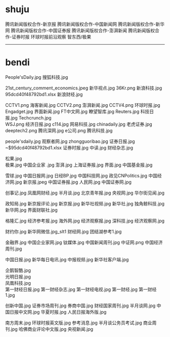 
#  shuju
腾讯新闻版权合作-新京报
腾讯新闻版权合作-中国新闻网
腾讯新闻版权合作-新华网
腾讯新闻版权合作-中国证券报
腾讯新闻版权合作-澎湃新闻
腾讯新闻版权合作-证券时报
环球时报前沿观察
智东西/极果
   ***
<!-- 富通证券 -->
<!-- Donjones -->
<!-- 财经十一人 -->
<!-- 腾讯深网 -->
<!-- 财约你 -->
<!-- 凤凰网科技 -->
<!-- 凤凰科技 -->
<!-- 凤凰财经 -->
<!-- 人民日报 -->
<!-- People's Daily -->
<!-- 人民日报海外版 -->
<!-- 海客新闻 -->
<!-- 侠客岛 -->
<!-- 环球时报 -->
<!-- 创新中国 -->
<!-- 中国科技网 -->
<!-- 科技日报 -->
<!-- 经济参考报 -->
<!-- 经济参考网 -->
<!-- 参考消息 -->
<!-- 半月谈杂志社 -->
<!-- 中国青年报 -->
<!-- 中国新闻社 -->
<!-- 国事直通车 -->
<!-- global times -->
<!-- china daily -->
<!-- 中国日报 -->
<!-- 中国新闻网 -->
<!-- 中新经纬 -->
<!-- 人民网 -->
<!-- 光明网 -->
<!-- 环球网 -->
<!-- 澎湃新闻
澎湃 -->
<!-- 虎嗅 -->
<!-- 鲸准研究院 -->
<!-- 界面
界面新闻 -->
<!-- 爱范儿 -->
<!-- MIT科技评论 -->
<!-- 极客公园 -->
<!-- 品玩 -->
<!-- 深科技 -->
<!-- 量子位 -->
<!-- 21tech -->
<!-- 21经济网 -->
<!-- 每日经济新闻 -->
<!-- 经济观察报 -->
<!-- AI财经社 -->
<!-- 华尔街见闻 -->
<!-- 财经杂志 -->

<!-- 财新 -->
<!-- 财新科技 -->
<!-- 财经网 -->
<!-- 财联社 -->
<!-- 界面财联社 -->
<!-- 中国企业家 -->
<!-- 商业周刊 -->
<!-- 21世纪商业评论 -->
<!-- 团结湖参考
团结湖参考微博 -->
<!-- 人民日报海外网 -->
<!-- 人民日报微信 -->
<!-- 人民日报客户端 -->
<!-- 人民日报评论 -->
<!-- 海外网品牌频道 -->
<!-- 海外网港澳资讯 -->
<!-- 海外网教育频道 -->
<!-- 海外网财富中国频道 -->
<!-- 微信公号“侠客岛” -->
<!-- 环球时报新媒体 -->
<!-- 环球时报新闻 -->
<!-- 环球时报国际 -->
<!-- 光明网-光明日报 -->
<!-- 光明日报客户端 -->
<!-- 光明日报社 -->
<!-- 中国经济网-《经济日报》 -->
<!-- 参考消息网 -->
<!-- 参考消息在线阅读 -->
<!-- 新华社视频
新华社新媒体
新华社客户端 -->
<!-- 新华视点微博 -->
<!-- @新华视点 -->
<!-- 新华每日电讯报 -->
<!-- 中国日报网 -->
<!-- 中国日报网双语新闻 -->
<!-- 中国日报双语新闻 -->
<!-- 新华网-要闻 -->
<!-- 新华网微信 -->
<!-- 新华网客户端 -->
<!-- 三联生活周刊 -->
<!-- 网易科技频道 -->
<!-- 哈佛商业评论中文版 -->
<!-- 人民邮电报 -->
<!-- 中国计算机报 -->
<!-- C114 -->
<!-- 中国经济周刊 -->
<!-- 经济网 -->
<!-- 松果 -->
<!-- 瞭望智库 -->
<!-- 央视新闻 -->
<!-- 央视网 -->
<!-- CCTV中文国际 -->
<!-- 东方卫视 -->
<!-- 腾讯视频 -->
<!-- 中国证券网 -->
<!-- 证券时报 -->
<!-- 证券日报 -->
<!-- 腾讯自选股 -->
<!-- 金融界 -->
<!-- 老虎证券 -->
<!-- 雪球 -->
<!-- 政事儿 -->
<!-- 新京报评论 -->
<!-- 独角鲸科技 -->
<!-- 新京报网 -->
<!-- 北京日报 -->
<!-- 北京青年报
南方都市报
彭博社 -->
<!-- 南华早报 -->
<!-- FT中文网 -->
<!-- WSJ -->
<!-- 福布斯中国 -->
<!-- 搜狐科技视界 -->
<!-- 央视新闻+
央视新闻移动网 -->
<!-- 中国新闻网滚动新闻 -->
<!-- 中国新闻网财经频道 -->
<!-- BTV新闻 -->
<!-- BTV财经 -->
<!-- 上海证券报社有限公司 -->

<!-- 日经BP -->

<!-- 中央广播电视总台央视网 -->
<!-- 金融界_商业频道_首页 -->
<!-- 金融界财经频道 -->
<!-- 香港财华社 -->
<!-- 政事儿News -->
<!-- 证券时报网站
证券时报快讯
证券时报e公司网站
证券时报网
证券时报财富资讯 -->
<!-- 证券时报·e公司 -->
<!-- 证券时报数字版 -->
<!-- 证券日报网 -->
<!-- 新京报官微 -->
<!-- 新京报北京综合 -->
<!-- 新京报经济新闻 -->
<!-- 新京报社 -->
<!-- 新京报快讯 -->
<!-- 新京报-财经频道 -->
<!-- 北京青年报-政知圈 -->
<!-- 北京日报客户端 -->
<!-- C114中国通信网 -->



<!-- 人民网-人民日报
人民网时政
人民网本地站
人民网_科技
人民网北京频道
人民网国际
人民网财经
人民网-观点频道
人民网_滚动新闻 -->
<!-- 中国经济网微信公号 -->
<!-- 光明网新闻
光明网RSS
光明网评论员 -->
<!-- 环球网评论 -->
<!-- 环球网国内 -->
<!-- 环球网国际 -->
<!-- 环球网资讯 -->
<!-- 环球网财经 -->
<!-- 环球网财经频道原创 -->
<!-- 环球网科技报道 -->
<!-- 腾讯新闻版权合作-环球网 -->
<!-- 观察者网TMT -->
<!-- 观察者网新闻 -->
<!-- 观察者网综合 -->
<!-- 观察者网新媒体 -->
<!-- 澎湃新闻公号 -->
<!-- 澎湃新闻精选 -->
<!-- 澎湃看点科技 -->
<!-- 澎湃焦点 -->
<!-- 澎湃时事 -->
<!-- 澎湃黑科技 -->
<!-- 虎嗅APP -->
<!-- 钛媒体APP -->
<!-- 爱范儿网 -->
<!-- DeepTech深科技 -->
<!-- 21世纪经济报道抢鲜报 -->
<!-- 每日经济新闻咨询 -->
<!-- 经济观察报新媒体
经济观察报观察家 -->
<!-- 财新视听 -->
<!-- 财新网 -->
<!-- 华夏时报网 -->
<!-- 中国企业家杂志 -->
<!-- 商业周刊中文版APP -->
<!-- 美国商业周刊网 -->
<!-- 第一财经日报.jpg
第一财经杂志.jpg
第一财经电视.jpg
第一财经.jpg
第一财经1.jpg -->
<!-- 第一财经日报                 -->
<!-- 第一财经                    -->
<!-- 第一财经杂志                 -->
<!-- 第一财经电视                 -->
<!-- 第一财经周刊            -->
<!-- 第一财经讯        -->
<!-- 第一财经资讯                 -->
<!-- 腾讯新闻版权合作-第一财经                -->
<!-- 第一财经新闻                 -->
<!-- 第一财经YiMagazine               -->
<!-- 第一财经商业数据中心                 -->
<!-- 三联中读 -->

#  bendi
People'sDaily.jpg                    搜狐科技.jpg
<!-- 21st_century_comment_commerrcial.jpeg 新京报网.jpg -->
21st_century_comment_economics.jpeg   新华视点.jpg
36Kr.png                              新浪科技.jpg
95dcd40f48792bd1.xlsx                 新浪财经.jpg
<!-- AI财经社.jpg                          智通财经.jpg -->
<!-- BTV.jpg                               极客公园.jpg -->
CCTV1.png                             海客新闻.jpg
CCTV2.png                             澎湃新闻.jpg
CCTV4.png                             环球时报.jpg
Engadget.jpg                          界面新闻.jpg
FT中文网.jpg                          瞭望智库.jpg
Reuters.jpg                           科技日报.jpg
Techcrunch.jpg                        
WSJ.png                               经济日报.jpg
c114.jpg                              网易科技.jpg
chinadaily.jpg                        老虎证券.jpg
deeptech2.png                         腾讯深网.jpg
e公司.png                             腾讯科技.jpg
<!-- global times.gif                      腾讯视频.jpg -->
people'sdaily.jpg                     观察者网.jpg
zhongguoribao.jpg                     证券日报.jpg
~$95dcd40f48792bd1.xlsx               证券时报.jpg
中读.jpg                              财经杂志.jpg
<!-- 品玩.jpg                              企鹅智酷.png -->
松果.jpg                              
极果.jpg                              中国企业家 .jpg
澎湃.jpg                              上海证券报.jpg
界面.jpg                              中国基金报.jpg
<!-- 虎嗅.jpg                              中国新闻社.jpg -->
<!-- 财新.jpg                              中国新闻网.jpg -->
雪球.jpg                              中国日报网.jpg
日经BP.jpg                            中国科技网.jpg
政见CNPolitics.jpg                    中国经济网.jpg
新京报.jpeg                           中国证券报.jpg
人民网.jpg                            中国证券网.jpg
<!-- 侠客岛.jpg                            中国青年报.jpg -->
<!-- 光明网.jpg                            人民邮电报.jpg -->
创事记.jpg                            凤凰网财经.jpg
半月谈.jpg                            北京青年报.jpg
央视网.jpg                            华尔街见闻.jpg
<!-- 彭博社.jpg                            南方都市报.jpg -->
<!-- 政事儿.jpg                            我们新京报.jpg -->
政知局.jpg                            新京报评论.jpg
新京报.jpg                            新华社视频.jpg
新华社.jpg                            独角鲸科技.jpg
新华网.jpg                            界面财联社.jpg
<!-- 智东西.jpg                            福布斯中国.jpg -->
格隆汇.jpg                            经济参考报.jpg
海外网.jpg                            经济观察报.jpg
深科技.jpg                            经济观察网.jpg
<!-- 爱范儿.jpg                            腾讯自选股.jpg -->
<!-- 环球网.jpg                            财富中文网.jpg -->
<!-- 经济网.jpg                            长安街知事.jpg -->
<!-- 财华社.jpg                            鲸准研究院.jpg -->
财约你.jpg                            新华网微信.jpg_slt1
财经网.jpg                            团结湖参考1.jpg
<!-- 财联社.jpg                            团结湖参考2.jpg -->
<!-- 量子位.jpg                            三联生活周刊.jpg -->
金融界.jpg                            中国企业家网.jpg
钛媒体.jpg                            中国新闻周刊.jpg
中证网.png                            中国经济周刊.jpg
<!-- 东方卫视.jpg                          中国计算机报.jpg -->
中国日报.jpg                          新华每日电讯.jpg
中报视频.jpg                          新华社客户端.jpg
<!-- 中新经纬.jpg                          新华网客户端.jpg -->
<!-- 人民日报.jpg                          每日经济新闻.jpg -->
企鹅智酷.jpg                          
光明日报.jpg                          
凤凰科技.jpg                          
第一财经日报.jpg
第一财经杂志.jpg
第一财经电视.jpg
第一财经.jpg
第一财经1.jpg
<!-- 北京日报.jpg                          新华网客户端1.jpg -->
创新中国.jpg                          证券市场周刊.jpg
券商中国.jpg                          财经国家周刊.jpg
半月谈网.jpg                          中国日报中文网.jpg
华夏时报.jpg                          人民日报海外版.jpg
<!-- 南华早报.jpg                          商业周刊中文版.jpg -->
南方周末.jpg                          环球时报英文版.jpg
参考消息.jpg                          半月谈公务员考试.jpg
商业周刊.jpg                          哈佛商业评论中文版.jpg
央视新闻.jpg